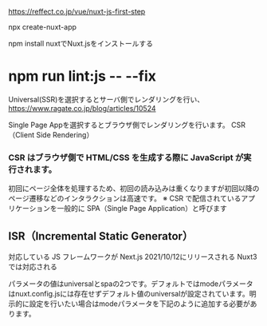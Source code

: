 https://reffect.co.jp/vue/nuxt-js-first-step


npx create-nuxt-app

npm install nuxtでNuxt.jsをインストールする

 # npm run lint:js -- --fix
 
 
 Universal(SSR)を選択するとサーバ側でレンダリングを行い、
 https://www.ragate.co.jp/blog/articles/10524
 
 Single Page Appを選択するとブラウザ側でレンダリングを行います。
 CSR（Client Side Rendering）
### CSR はブラウザ側で HTML/CSS を生成する際に JavaScript が実行されます。
初回にページ全体を処理するため、初回の読み込みは重くなりますが初回以降のページ遷移などのインタラクションは高速です。
※ CSR で配信されているアプリケーションを一般的に SPA（Single Page Application）と呼びます

## ISR（Incremental Static Generator）
対応している JS フレームワークが Next.js
2021/10/12にリリースされる Nuxt3 では対応される
 
 パラメータの値はuniversalとspaの2つです。デフォルトではmodeパラメータはnuxt.config.jsには存在せずデフォルト値のuniversalが設定されています。明示的に設定を行いたい場合はmodeパラメータを下記のように追加する必要があります。
